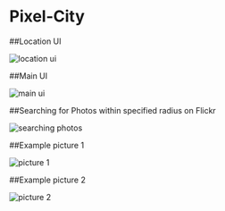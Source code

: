 # Pixel-City

##Location UI

![location ui](https://user-images.githubusercontent.com/20646052/30169248-70f0df68-93b1-11e7-8564-89fc46c46298.png)

##Main UI

![main ui](https://user-images.githubusercontent.com/20646052/30169251-735e2454-93b1-11e7-98ac-fbe26b8d8240.png)

##Searching for Photos within specified radius on Flickr

![searching photos](https://user-images.githubusercontent.com/20646052/30169261-7cf749b4-93b1-11e7-9eb0-fa026d417625.png)

##Example picture 1

![picture 1](https://user-images.githubusercontent.com/20646052/30169254-7570ed76-93b1-11e7-8f4f-ea218409eeff.png)

##Example picture 2

![picture 2](https://user-images.githubusercontent.com/20646052/30169259-79d0830e-93b1-11e7-947a-ee8cc03448e6.png)
